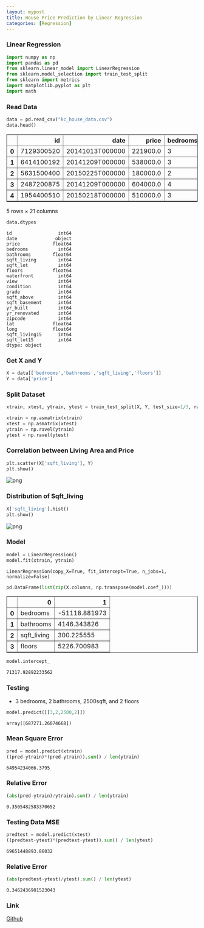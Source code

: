 ```yaml
---
layout: mypost
title: House Price Prediction by Linear Regression
categories: [Regression]
---
```


### Linear Regression


```python
import numpy as np 
import pandas as pd 
from sklearn.linear_model import LinearRegression
from sklearn.model_selection import train_test_split 
from sklearn import metrics 
import matplotlib.pyplot as plt 
import math
```

### Read Data


```python
data = pd.read_csv("kc_house_data.csv")
data.head()
```




<div>
<style scoped>
    .dataframe tbody tr th:only-of-type {
        vertical-align: middle;
    }

    .dataframe tbody tr th {
        vertical-align: top;
    }

    .dataframe thead th {
        text-align: right;
    }
</style>
<table border="1" class="dataframe">
  <thead>
    <tr style="text-align: right;">
      <th></th>
      <th>id</th>
      <th>date</th>
      <th>price</th>
      <th>bedrooms</th>
      <th>bathrooms</th>
      <th>sqft_living</th>
      <th>sqft_lot</th>
      <th>floors</th>
      <th>waterfront</th>
      <th>view</th>
      <th>...</th>
      <th>grade</th>
      <th>sqft_above</th>
      <th>sqft_basement</th>
      <th>yr_built</th>
      <th>yr_renovated</th>
      <th>zipcode</th>
      <th>lat</th>
      <th>long</th>
      <th>sqft_living15</th>
      <th>sqft_lot15</th>
    </tr>
  </thead>
  <tbody>
    <tr>
      <th>0</th>
      <td>7129300520</td>
      <td>20141013T000000</td>
      <td>221900.0</td>
      <td>3</td>
      <td>1.00</td>
      <td>1180</td>
      <td>5650</td>
      <td>1.0</td>
      <td>0</td>
      <td>0</td>
      <td>...</td>
      <td>7</td>
      <td>1180</td>
      <td>0</td>
      <td>1955</td>
      <td>0</td>
      <td>98178</td>
      <td>47.5112</td>
      <td>-122.257</td>
      <td>1340</td>
      <td>5650</td>
    </tr>
    <tr>
      <th>1</th>
      <td>6414100192</td>
      <td>20141209T000000</td>
      <td>538000.0</td>
      <td>3</td>
      <td>2.25</td>
      <td>2570</td>
      <td>7242</td>
      <td>2.0</td>
      <td>0</td>
      <td>0</td>
      <td>...</td>
      <td>7</td>
      <td>2170</td>
      <td>400</td>
      <td>1951</td>
      <td>1991</td>
      <td>98125</td>
      <td>47.7210</td>
      <td>-122.319</td>
      <td>1690</td>
      <td>7639</td>
    </tr>
    <tr>
      <th>2</th>
      <td>5631500400</td>
      <td>20150225T000000</td>
      <td>180000.0</td>
      <td>2</td>
      <td>1.00</td>
      <td>770</td>
      <td>10000</td>
      <td>1.0</td>
      <td>0</td>
      <td>0</td>
      <td>...</td>
      <td>6</td>
      <td>770</td>
      <td>0</td>
      <td>1933</td>
      <td>0</td>
      <td>98028</td>
      <td>47.7379</td>
      <td>-122.233</td>
      <td>2720</td>
      <td>8062</td>
    </tr>
    <tr>
      <th>3</th>
      <td>2487200875</td>
      <td>20141209T000000</td>
      <td>604000.0</td>
      <td>4</td>
      <td>3.00</td>
      <td>1960</td>
      <td>5000</td>
      <td>1.0</td>
      <td>0</td>
      <td>0</td>
      <td>...</td>
      <td>7</td>
      <td>1050</td>
      <td>910</td>
      <td>1965</td>
      <td>0</td>
      <td>98136</td>
      <td>47.5208</td>
      <td>-122.393</td>
      <td>1360</td>
      <td>5000</td>
    </tr>
    <tr>
      <th>4</th>
      <td>1954400510</td>
      <td>20150218T000000</td>
      <td>510000.0</td>
      <td>3</td>
      <td>2.00</td>
      <td>1680</td>
      <td>8080</td>
      <td>1.0</td>
      <td>0</td>
      <td>0</td>
      <td>...</td>
      <td>8</td>
      <td>1680</td>
      <td>0</td>
      <td>1987</td>
      <td>0</td>
      <td>98074</td>
      <td>47.6168</td>
      <td>-122.045</td>
      <td>1800</td>
      <td>7503</td>
    </tr>
  </tbody>
</table>
<p>5 rows × 21 columns</p>
</div>




```python
data.dtypes
```




    id                 int64
    date              object
    price            float64
    bedrooms           int64
    bathrooms        float64
    sqft_living        int64
    sqft_lot           int64
    floors           float64
    waterfront         int64
    view               int64
    condition          int64
    grade              int64
    sqft_above         int64
    sqft_basement      int64
    yr_built           int64
    yr_renovated       int64
    zipcode            int64
    lat              float64
    long             float64
    sqft_living15      int64
    sqft_lot15         int64
    dtype: object



### Get X and Y


```python
X = data[['bedrooms','bathrooms','sqft_living','floors']]
Y = data['price']
```

### Split Dataset


```python
xtrain, xtest, ytrain, ytest = train_test_split(X, Y, test_size=1/3, random_state=0)
```


```python
xtrain = np.asmatrix(xtrain)
xtest = np.asmatrix(xtest)
ytrain = np.ravel(ytrain)
ytest = np.ravel(ytest)
```

### Correlation between Living Area and Price


```python
plt.scatter(X['sqft_living'], Y)
plt.show()
```


![png](kernel_11_0.png)


### Distribution of Sqft_living


```python
X['sqft_living'].hist()
plt.show()
```


![png](kernel_13_0.png)


### Model


```python
model = LinearRegression()
model.fit(xtrain, ytrain)
```




    LinearRegression(copy_X=True, fit_intercept=True, n_jobs=1, normalize=False)




```python
pd.DataFrame(list(zip(X.columns, np.transpose(model.coef_))))
```




<div>
<style scoped>
    .dataframe tbody tr th:only-of-type {
        vertical-align: middle;
    }

    .dataframe tbody tr th {
        vertical-align: top;
    }

    .dataframe thead th {
        text-align: right;
    }
</style>
<table border="1" class="dataframe">
  <thead>
    <tr style="text-align: right;">
      <th></th>
      <th>0</th>
      <th>1</th>
    </tr>
  </thead>
  <tbody>
    <tr>
      <th>0</th>
      <td>bedrooms</td>
      <td>-51118.881973</td>
    </tr>
    <tr>
      <th>1</th>
      <td>bathrooms</td>
      <td>4146.343826</td>
    </tr>
    <tr>
      <th>2</th>
      <td>sqft_living</td>
      <td>300.225555</td>
    </tr>
    <tr>
      <th>3</th>
      <td>floors</td>
      <td>5226.700983</td>
    </tr>
  </tbody>
</table>
</div>




```python
model.intercept_
```




    71317.92892233562



### Testing
* 3 bedrooms, 2 bathrooms, 2500sqft, and 2 floors


```python
model.predict([[3,2,2500,2]])
```




    array([687271.26074668])



### Mean Square Error


```python
pred = model.predict(xtrain)
((pred-ytrain)*(pred-ytrain)).sum() / len(ytrain)
```




    64954234066.3795



### Relative Error


```python
(abs(pred-ytrain)/ytrain).sum() / len(ytrain)
```




    0.3505482583370652



### Testing Data MSE


```python
predtest = model.predict(xtest)
((predtest-ytest)*(predtest-ytest)).sum() / len(ytest)
```




    69651448893.86032



### Relative Error


```python
(abs(predtest-ytest)/ytest).sum() / len(ytest)
```




    0.3462436901523043

### Link
[Github](https://github.com/ryanxjhan/ml-practice/blob/master/Linear%20Regression%20House%20Price.ipynb)
